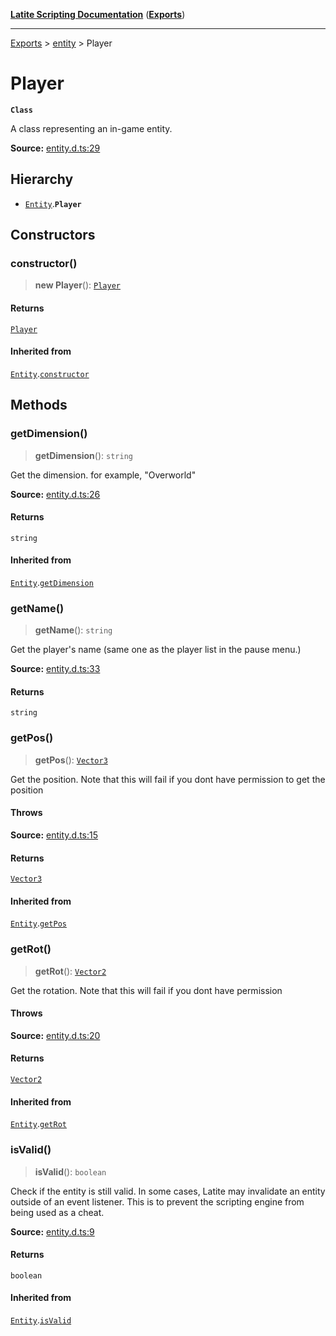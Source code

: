 [**Latite Scripting Documentation**](../../README.md) ([**Exports**](../../exports.md))

---

[Exports](../../exports.md) > [entity](../index.md) > Player

# Player

**`Class`**

A class representing an in-game entity.

**Source:** [entity.d.ts:29](https://github.com/LatiteScripting/latitescripting.github.io/blob/b8f7d69/definitions/entity.d.ts#L29)

## Hierarchy

- [`Entity`](class.Entity.md).**`Player`**

## Constructors

### constructor()

> **new Player**(): [`Player`](class.Player.md)

#### Returns

[`Player`](class.Player.md)

#### Inherited from

[`Entity`](class.Entity.md).[`constructor`](class.Entity.md#constructor)

## Methods

### getDimension()

> **getDimension**(): `string`

Get the dimension.
for example, "Overworld"

**Source:** [entity.d.ts:26](https://github.com/LatiteScripting/latitescripting.github.io/blob/b8f7d69/definitions/entity.d.ts#L26)

#### Returns

`string`

#### Inherited from

[`Entity`](class.Entity.md).[`getDimension`](class.Entity.md#getdimension)

### getName()

> **getName**(): `string`

Get the player's name (same one as the player list in the pause menu.)

**Source:** [entity.d.ts:33](https://github.com/LatiteScripting/latitescripting.github.io/blob/b8f7d69/definitions/entity.d.ts#L33)

#### Returns

`string`

### getPos()

> **getPos**(): [`Vector3`](../../module.graphics/classes/class.Vector3.md)

Get the position. Note that this will fail if you dont have permission to get the position

#### Throws

**Source:** [entity.d.ts:15](https://github.com/LatiteScripting/latitescripting.github.io/blob/b8f7d69/definitions/entity.d.ts#L15)

#### Returns

[`Vector3`](../../module.graphics/classes/class.Vector3.md)

#### Inherited from

[`Entity`](class.Entity.md).[`getPos`](class.Entity.md#getpos)

### getRot()

> **getRot**(): [`Vector2`](../../module.graphics/classes/class.Vector2.md)

Get the rotation. Note that this will fail if you dont have permission

#### Throws

**Source:** [entity.d.ts:20](https://github.com/LatiteScripting/latitescripting.github.io/blob/b8f7d69/definitions/entity.d.ts#L20)

#### Returns

[`Vector2`](../../module.graphics/classes/class.Vector2.md)

#### Inherited from

[`Entity`](class.Entity.md).[`getRot`](class.Entity.md#getrot)

### isValid()

> **isValid**(): `boolean`

Check if the entity is still valid. In some cases, Latite may invalidate an entity outside of an
event listener. This is to prevent the scripting engine from being used as a cheat.

**Source:** [entity.d.ts:9](https://github.com/LatiteScripting/latitescripting.github.io/blob/b8f7d69/definitions/entity.d.ts#L9)

#### Returns

`boolean`

#### Inherited from

[`Entity`](class.Entity.md).[`isValid`](class.Entity.md#isvalid)
